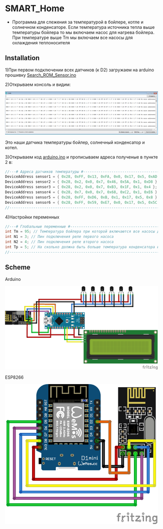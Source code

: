 # SMART_Home

- Программа для слежения за температурой в бойлере, котле и солнечном конденсаторе.
Если температура источника тепла выше температуры бойлера то мы включаем насос для нагрева бойлера.
При температуре выше Tm мы включаем все насосы для охлаждения теплоносителя  

## Installation

1)При первом подключении всех датчиков (к D2) загружаем на arduino прошивку [Search_ROM_Sensor.ino](https://github.com/deletron247/SMART_Home/blob/master/boiler%20room/arduino/Search_ROM_Sensor.ino)

2)Открываем консоль и видим:

![](https://github.com/deletron247/SMART_Home/blob/master/image/1.PNG)

Это наши датчика температуры бойлер, солнечный конденсатор и котел.

3)Открываем код [arduino.ino](https://github.com/deletron247/SMART_Home/blob/master/boiler%20room/arduino/arduino.ino) и прописываем адреса полученые в пункте 2 в:
```C++
//---# Адреса датчиков температуры #-------------------------------------------------------------------------
DeviceAddress sensor1 = { 0x28, 0xFF, 0x13, 0xFA, 0x0, 0x17, 0x5, 0xAD }; // Адрес первого сенсора
DeviceAddress sensor2 = { 0x28, 0x2, 0x0, 0x7, 0x46, 0x5A, 0x1, 0xD8 }; // Адрес второго сенсора
DeviceAddress sensor3 = { 0x28, 0x2, 0x0, 0x7, 0xB3, 0x1F, 0x1, 0x4 }; // Адрес третего сенсора
DeviceAddress sensor4 = { 0x28, 0x7, 0x0, 0x7, 0x68, 0xC2, 0x1, 0xE6 }; // Адрес четвертого сенсора
DeviceAddress sensor5 = { 0x28, 0xFF, 0xD6, 0xB, 0x1, 0x17, 0x5, 0x8 }; // Адрес пятого сенсора
DeviceAddress sensor6 = { 0x28, 0xFF, 0x59, 0xE7, 0x0, 0x17, 0x5, 0x5C }; // Адрес шестого сенсора
//-----------------------------------------------------------------------------------------------------------
```
4)Настройки переменных
```C++
//---# Глобальные переменные #-------------------------------------------------------------------------------
int Tm = 95; // Температура бойлера при которой включаются все насосы для охлаждения
int N1 = 3; // Пин подключения реле первого насоса 
int N2 = 4; // Пин подключения реле второго насоса
int Tp = 5; // На сколько должна быть больше температура конденсатора или котла чтобы включился один из насосов
//-----------------------------------------------------------------------------------------------------------
```
## Scheme

Arduino

![](https://github.com/deletron247/SMART_Home/blob/master/image/scheme1.png)

ESP8266

![](https://github.com/deletron247/SMART_Home/blob/master/image/scheme2.png)
